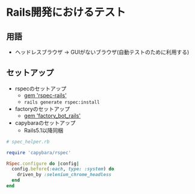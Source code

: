 # Rails開発におけるテスト
## 用語
- ヘッドレスブラウザ -> GUIがないブラウザ(自動テストのために利用する)

## セットアップ
- rspecのセットアップ
  - [gem 'rspec-rails'](https://github.com/rspec/rspec-rails#installation)
  - `rails generate rspec:install`
- factoryのセットアップ
  - [gem 'factory_bot_rails'](https://github.com/thoughtbot/factory_bot_rails#configuration)
- capybaraのセットアップ
  - Rails5.1以降同梱
```ruby
# spec_helper.rb

require 'capybara/rspec'

RSpec.configure do |config|
  config.before(:each, type: :system) do
    driven_by :selenium_chrome_headless
  end
end
```
